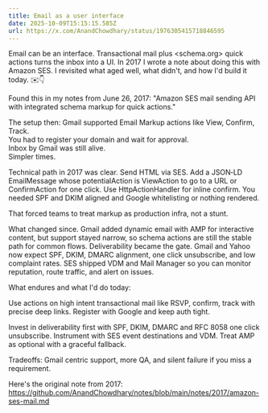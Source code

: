 ```yaml
---
title: Email as a user interface
date: 2025-10-09T15:15:15.585Z
url: https://x.com/AnandChowdhary/status/1976305415718846595
---
```


Email can be an interface. Transactional mail plus <schema.org> quick actions turns the inbox into a UI. In 2017 I wrote a note about doing this with Amazon SES. I revisited what aged well, what didn't, and how I'd build it today. ✉️👇  
  
Found this in my notes from June 26, 2017: "Amazon SES mail sending API with integrated schema markup for quick actions."  
  
The setup then: Gmail supported Email Markup actions like View, Confirm, Track.  
You had to register your domain and wait for approval.  
Inbox by Gmail was still alive.  
Simpler times.  
  
Technical path in 2017 was clear. Send HTML via SES. Add a JSON‑LD EmailMessage whose potentialAction is ViewAction to go to a URL or ConfirmAction for one click. Use HttpActionHandler for inline confirm. You needed SPF and DKIM aligned and Google whitelisting or nothing rendered.  
  
That forced teams to treat markup as production infra, not a stunt.  
  
What changed since. Gmail added dynamic email with AMP for interactive content, but support stayed narrow, so schema actions are still the stable path for common flows. Deliverability became the gate. Gmail and Yahoo now expect SPF, DKIM, DMARC alignment, one click unsubscribe, and low complaint rates. SES shipped VDM and Mail Manager so you can monitor reputation, route traffic, and alert on issues.  
  
What endures and what I'd do today:  
  
Use actions on high intent transactional mail like RSVP, confirm, track with precise deep links. Register with Google and keep auth tight.  
  
Invest in deliverability first with SPF, DKIM, DMARC and RFC 8058 one click unsubscribe. Instrument with SES event destinations and VDM. Treat AMP as optional with a graceful fallback.  
  
Tradeoffs: Gmail centric support, more QA, and silent failure if you miss a requirement.  
  
Here's the original note from 2017: <https://github.com/AnandChowdhary/notes/blob/main/notes/2017/amazon-ses-mail.md>
